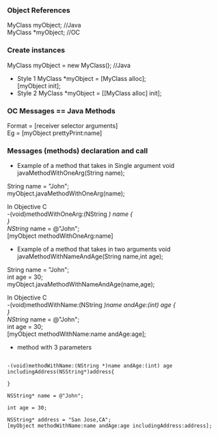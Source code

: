 ### Object References
MyClass myObject; //Java <br>
MyClass *myObject; //OC<br>

### Create instances
MyClass myObject = new MyClass(); //Java <br>
- Style 1
MyClass *myObject = [MyClass alloc];<br>
[myObject init];<br>
- Style 2
MyClass *myObject = [[MyClass alloc] init];<br>

### OC Messages == Java Methods
Format = [receiver selector arguments]<br>
Eg = [myObject prettyPrint:name]<br>

### Messages (methods) declaration and call
- Example of a method that takes in Single argument
void javaMethodWithOneArg(String name);

String name = "John";<br>
myObject.javaMethodWithOneArg(name);<br>

In Objective C<br>
-(void)methodWithOneArg:(NString *) name {<br>
}<br>
NString* name = @"John";<br>
[myObject methodWithOneArg:name]<br>

- Example of a method that takes in two arguments
void javaMethodWithNameAndAge(String name,int age);<br>

String name = "John";<br>
int age = 30;<br>
myObject.javaMethodWithNameAndAge(name,age);<br>

In Objective C<br>
-(void)methodWithName:(NString *)name andAge:(int) age {<br>
}<br>
NString* name = @"John";<br>
int age = 30;<br>
[myObject methodWithName:name andAge:age];<br>

- method with 3 parameters
<code>
-(void)methodWithName:(NString *)name andAge:(int) age includingAddress(NSString*)address{<br>
}<br>
NSString* name = @"John";<br>
int age = 30;<br>
NSString* address = "San Jose,CA";
[myObject methodWithName:name andAge:age includingAddress:address];<br>
</code>
